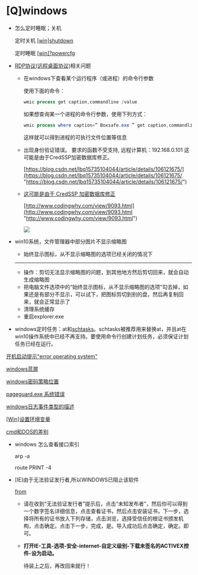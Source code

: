 # \[Q]windows

-   怎么定时睡眠；关机

    定时关机 [\[win\]shutdown](\[win]shutdown_dDEM1GNW83Up4t3VaNpgQ1.md "\[win]shutdown")&#x20;

    定时睡眠 [\[win\]?powercfg](\[win]-powercfg_4qiY2eG9m38kiX4Uw7hcLA.md "\[win]?powercfg")
-   [RDP协议(远程桌面协议)](RDP协议\(远程桌面协议\)_7qd3wai8Zc11Lpyo9SPCLt.md "RDP协议(远程桌面协议)")相关问题
    -   在windows下查看某个运行程序（或进程）的命令行参数

        使用下面的命令：

        ```powershell
        wmic process get caption,commandline /value
        ```
        如果想查询某一个进程的命令行参数，使用下列方式：

        ```powershell
        wmic process where caption=” Boxsafe.exe ” get caption,commandline /value
        ```
        这样就可以得到进程的可执行文件位置等信息
    -   出现身份验证错误。 要求的函数不受支持, 远程计算机：192.168.0.101 这可能是由于CredSSP加密数据库修正。

        [https://blog.csdn.net/lbq15735104044/article/details/106121675/](https://blog.csdn.net/lbq15735104044/article/details/106121675/ "https://blog.csdn.net/lbq15735104044/article/details/106121675/")
    -   [这可能是由于 CredSSP 加密数据库修正](http://www.codingwhy.com/view/9093.html "这可能是由于 CredSSP 加密数据库修正")

        [http://www.codingwhy.com/view/9093.html](http://www.codingwhy.com/view/9093.html "http://www.codingwhy.com/view/9093.html")

        ![](../image/Snipaste_2021-09-08_23-26-52_MAMx88TSaP.png)
-   win10系统，文件管理器中部分图片不显示缩略图
    -   始终显示图标，从不显示缩略图的选项已经关闭的情况下
    ***
    -   操作：剪切无法显示缩略图的问题，到其他地方然后剪切回来，就会自动生成缩略图
    -   把电脑文件选项中的“始终显示图标，从不显示缩略图的选项”勾去掉，如果还是有部分不显示，可以试下，把图标剪切到别的盘，然后再复制回来，就会正常显示了
    -   清理系统缓存
    -   重启explorer.exe

-   windows定时任务：at和[schtasks](schtasks_kfkzwbqaCiJSTqhXh5V6Zu.md "schtasks")。schtasks被推荐用来替换at，并且at在win10操作系统中已经不再支持。要使用命令行创建计划任务，必须保证计划任务已经在运行。

[开机启动提示"error operating system"](<开机启动提示-error operating system-_jws7CuKaY3cHS2o4AKQDfE.md> "开机启动提示\"error operating system\"")

[windows蓝屏](windows蓝屏_u8Qfoe1befi5Tpf5yHGLYt.md "windows蓝屏")

[windows密码策略位置](windows密码策略位置_2rGNu2YRfmj7h9hStXgy7v.md "windows密码策略位置")

[pageguard.exe 系统错误](<pageguard.exe 系统错误_5uzVXSTPXsuzVsSu3jbJEa.md> "pageguard.exe 系统错误")

[windows日志事件类型的描述](windows日志事件类型的描述_8jngRhqie3cHVGat5tuZGM.md "windows日志事件类型的描述")

[\[Win\]设置环境变量](\[Win]设置环境变量_mjxoV2CbLMZrtaADcQLJWv.md "\[Win]设置环境变量")

[cmd和DOS的差别](cmd和DOS的差别_qd2nhhg51bEcfq5mYmtkPA.md "cmd和DOS的差别")

-   windows 怎么查看接口索引

    arp -a

    route PRINT -4&#x20;
-   \[IE]由于无法验证发行者,所以WINDOWS已阻止该软件

    [from](https://answers.microsoft.com/zh-hans/ie/forum/ie9-windows_7/由于无法验/a20a004b-b745-41e4-a3a9-6c76f65aaae1 "from")
    -   请在收到“无法验证发行者”提示后，点击“未知发布者”，然后你可以得到一个数字签名详细信息，点击查看证书，然后点击安装证书，下一步，选择将所有的证书放入下列存储，点击浏览，选择受信任的根证书颁发机构，点击确定。点击下一步，完成，是。导入成功后点击确定，确定。即可。
    -   **打开IE-工具-选项-安全-internet-自定义级别-下载未签名的ACTIVEX控件-设为启动。**

        待装上之后，再改回来就行！
